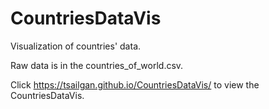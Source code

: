 # CountriesDataVis
Visualization of countries' data.

Raw data is in the countries_of_world.csv.

Click https://tsailgan.github.io/CountriesDataVis/ to view the CountriesDataVis.
